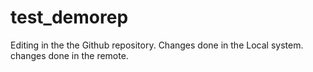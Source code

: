 # test_demorep
Editing in the the Github repository.
Changes done in the Local system.
changes done in the remote.
